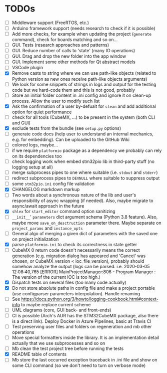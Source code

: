 # TODOs

 - [ ] Middleware support (FreeRTOS, etc.)
 - [ ] Arduino framework support (needs research to check if it is possible)
 - [ ] Add more checks, for example when updating the project (`generate` command), check for boards matching and so on...
 - [ ] GUI. Tests (research approaches and patterns)
 - [ ] GUI. Reduce number of calls to 'state' (many IO operations)
 - [ ] GUI. Drag and drop the new folder into the app window
 - [ ] GUI. Implement some other methods for Qt abstract models
 - [ ] VSCode plugin
 - [x] Remove casts to string where we can use path-like objects (related to Python version as new ones receive path-like objects arguments)
 - [ ] We look for some snippets of strings in logs and output for the testing code but we hard-code them and this is not good, probably
 - [ ] Store an initial folder content in .ini config and ignore it on clean-up process. Allow the user to modify such list
 - [x] Ask the confirmation of a user by-defualt for `clean` and add additional option for quiet performance
 - [ ] check for all tools (CubeMX, ...) to be present in the system (both CLI and GUI)
 - [x] exclude tests from the bundle (see `setup.py` options)
 - [ ] generate code docs (help user to understand an internal mechanics, e.g. for embedding). Can be uploaded to the GitHub Wiki
 - [ ] colored logs, maybe...
 - [ ] if we require `platformio` package as a dependency we probably can rely on its dependencies too
 - [ ] check logging work when embed stm32pio lib in third-party stuff (no logging setup at all)
 - [ ] merge subprocess pipes to one where suitable (i.e. `stdout` and `stderr`)
 - [ ] redirect subprocess pipes to `DEVNULL` where suitable to suppress output
 - [ ] some `stm32pio.ini` config file validation
 - [x] CHANGELOG markdown markup
 - [ ] Two words about a synchronous nature of the lib and user's responsibility of async wrapping (if needed). Also, maybe migrate to async/await approach in the future
 - [x] `shlex` for `start_editor` command option sanitizing
 - [ ] `__init__`' `parameters` dict argument schema (Python 3.8 feature). Also, maybe move `save_on_desctruction` parameter there. Maybe separate on `project_params` and `instance_opts`
 - [ ] General algo of merging a given dict of parameters with the saved one on project initialization
 - [x] parse `platformio.ini` to check its correctness in state getter
 - [ ] CubeMX 0 return code doesn't necessarily means the correct generation (e.g. migration dialog has appeared and 'Cancel' was chosen, or CubeMX_version < ioc_file_version), probably should somehow analyze the output (logs can be parsed. i.e. 2020-03-05 12:08:40,765 \[ERROR\] MainProjectManager:806 - Program Manager : The version of the current IOC is too high.)
 - [x] Dispatch tests on several files (too many code actually)
 - [x] Do not store absolute paths in config file and make a project portable (use configparser parameters interpolation). Handle renaming
 - [ ] See https://docs.python.org/3/howto/logging-cookbook.html#context-info to maybe replace current scheme
 - [ ] UML diagrams (core, GUI back- and front-ends)
 - [ ] CI is possible (Arch's AUR has the STM32CubeMX package, also there is a direct link). Deploy Docker in Azure Pipelines, basic at Travis CI
 - [ ] Test preserving user files and folders on regeneration and mb other operations
 - [ ] Move special formatters inside the library. It is an implementation detail actually that we use subprocesses and so on
 - [ ] Mb clean the test project tree before running the tests
 - [x] README table of contents
 - [ ] Mb store the last occurred exception traceback in .ini file and show on some CLI command (so we don't need to turn on verbose mode)
